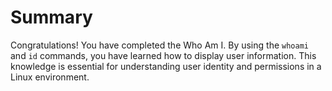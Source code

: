 # Summary

Congratulations! You have completed the Who Am I. By using the `whoami` and `id` commands, you have learned how to display user information. This knowledge is essential for understanding user identity and permissions in a Linux environment.
